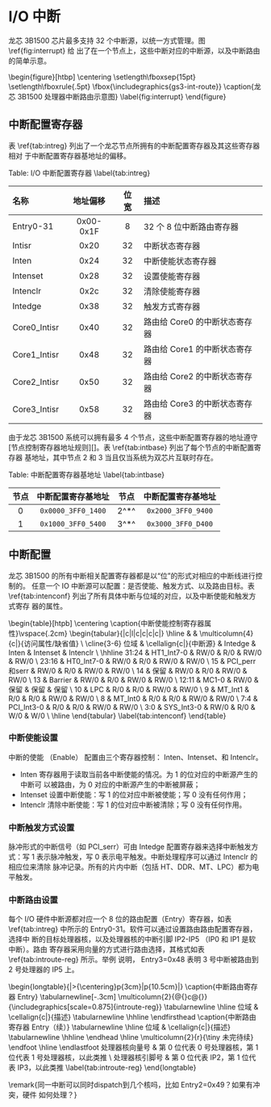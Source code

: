 I/O 中断
========

龙芯 3B1500 芯片最多支持 32 个中断源，以统一方式管理。图 \ref{fig:interrupt} 给
出了在一个节点上，这些中断对应的中断源，以及中断路由的简单示意。

\begin{figure}[htbp]
  \centering
  \setlength\fboxsep{15pt}
  \setlength\fboxrule{.5pt}
  \fbox{\includegraphics{gs3-int-route}}
  \caption{龙芯 3B1500 处理器中断路由示意图}
  \label{fig:interrupt}
\end{figure}

中断配置寄存器
--------------

表 \ref{tab:intreg} 列出了一个龙芯节点所拥有的中断配置寄存器及其这些寄存器相对
于中断配置寄存器基地址的偏移。

Table: I/O 中断配置寄存器 \label{tab:intreg}

| 名称          | 地址偏移  | 位宽  | 描述                          |
| :------------ | :-------: | :---: | :--------------------------   |
| Entry0-31     | 0x00-0x1F | 8     | 32 个 8 位中断路由寄存器      |
| Intisr        | 0x20      | 32    | 中断状态寄存器                |
| Inten         | 0x24      | 32    | 中断使能状态寄存器            |
| Intenset      | 0x28      | 32    | 设置使能寄存器                |
| Intenclr      | 0x2c      | 32    | 清除使能寄存器                |
| Intedge       | 0x38      | 32    | 触发方式寄存器                |
| Core0_Intisr  | 0x40      | 32    | 路由给 Core0 的中断状态寄存器 |
| Core1_Intisr  | 0x48      | 32    | 路由给 Core1 的中断状态寄存器 |
| Core2_Intisr  | 0x50      | 32    | 路由给 Core2 的中断状态寄存器 |
| Core3_Intisr  | 0x58      | 32    | 路由给 Core3 的中断状态寄存器 |

由于龙芯 3B1500 系统可以拥有最多 4 个节点，这些中断配置寄存器的地址遵守
[节点控制寄存器地址规则][]。表 \ref{tab:intbase} 列出了每个节点的中断配置寄存器
基地址，其中节点 2 和 3 当且仅当系统为双芯片互联时存在。

Table: 中断配置寄存器基地址 \label{tab:intbase}

| 节点   | 中断配置寄存基地址 | 节点   | 中断配置寄存基地址 |
| :--: | :--------------:   | :--:  | :--------------:   |
| 0    | `0x0000_3FF0_1400` | 2^\*^ | `0x2000_3FF0_9400` |
| 1    | `0x1000_3FF0_5400` | 3^\*^ | `0x3000_3FF0_D400` |

中断配置
--------

龙芯 3B1500 的所有中断相关配置寄存器都是以“位”的形式对相应的中断线进行控制的。
任意一个 IO 中断源可以配置：是否使能、触发方式、以及路由目标。表
\ref{tab:intenconf} 列出了所有具体中断与位域的对应，以及中断使能和触发方式寄存
器的属性。

\begin{table}[htpb]
  \centering
  \caption{中断使能控制寄存器属性}\vspace{.2cm}
  \begin{tabular}{|c|l|c|c|c|c|} \hline
          &                 & \multicolumn{4}{c|}{访问属性/缺省值} \\ \cline{3-6}
    位域  & \cellalign{c|}{中断源} & Intedge & Inten & Intenset & Intenclr \\ \hhline
    31:24 & HT1\_Int7-0     & RW/0    & R/0   & RW/0     & RW/0 \\
    23:16 & HT0\_Int7-0     & RW/0    & R/0   & RW/0     & RW/0 \\
    15    & PCI\_perr和serr & RW/0    & R/0   & RW/0     & RW/0 \\
    14    & 保留            & RW/0    & R/0   & RW/0     & RW/0 \\
    13    & Barrier         & RW/0    & R/0   & RW/0     & RW/0 \\
    12:11 & MC1-0           & RW/0    & 保留  & 保留     & 保留 \\
    10    & LPC             & R/0     & R/0   & RW/0     & RW/0 \\
    9     & MT\_Int1        & R/0     & R/0   & RW/0     & RW/0 \\
    8     & MT\_Int0        & R/0     & R/0   & RW/0     & RW/0 \\
    7:4   & PCI\_Int3-0     & R/0     & R/0   & RW/0     & RW/0 \\
    3:0   & SYS\_Int3-0     & RW/0    & R/0   & W/0      & W/0  \\ \hline
  \end{tabular}
  \label{tab:intenconf}
\end{table}

### 中断使能设置

中断的使能 （Enable） 配置由三个寄存器控制： Inten、Intenset、和 Intenclr。

 - Inten 寄存器用于读取当前各中断使能的情况。为 1 的位对应的中断源产生的中断可
   以被路由，为 0 对应的中断源产生的中断被屏蔽；
 - Intenset 设置中断使能：写 1 的位对应中断被使能；写 0 没有任何作用；
 - Intenclr 清除中断使能：写 1 的位对应中断被清除；写 0 没有任何作用。

### 中断触发方式设置

脉冲形式的中断信号（如 PCI\_serr）可由 Intedge 配置寄存器来选择中断触发方式：写
1 表示脉冲触发，写 0 表示电平触发。中断处理程序可以通过 Intenclr 的相应位来清除
脉冲记录。所有的片内中断（包括 HT、DDR、MT、LPC）都为电平触发。

### 中断路由设置

每个 I/O 硬件中断源都对应一个 8 位的路由配置（Entry）寄存器，如表
\ref{tab:intreg} 中所示的 Entry0-31。软件可以通过设置路由路由配置寄存器，选择中
断的目标处理器核，以及处理器核的中断引脚 IP2-IP5 （IP0 和 IP1 是软中断）。路由
寄存器采用向量的方式进行路由选择，其格式如表 \ref{tab:introute-reg} 所示。举例
说明， Entry3=0x48 表明 3 号中断被路由到 2 号处理器的 IP5 上。

\begin{longtable}{|>{\centering}p{3cm}|p{10.5cm}|}
  \caption{中断路由寄存器 Entry} \tabularnewline[-.3cm]
  \multicolumn{2}{@{}c@{}}{\includegraphics[scale=0.875]{introute-reg}}
  \tabularnewline
  \hline 位域 & \cellalign{c|}{描述} \tabularnewline \hhline \endfirsthead
  \caption{中断路由寄存器 Entry（续）} \tabularnewline
  \hline 位域 & \cellalign{c|}{描述} \tabularnewline \hhline \endhead
  \hline \multicolumn{2}{r}{\tiny 未完待续} \endfoot
  \hline \endlastfoot
  处理器核向量号 & 第 0 位代表 0 号处理器核，第 1 位代表 1 号处理器核，以此类推 \\
  处理器核引脚号 & 第 0 位代表 IP2，第 1 位代表 IP3，以此类推
  \label{tab:introute-reg}
\end{longtable}


\remark{同一中断可以同时dispatch到几个核吗，比如 Entry2=0x49？如果有冲突，硬件
如何处理？}

